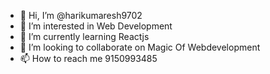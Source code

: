 - 👋 Hi, I’m @harikumaresh9702
- 👀 I’m interested in Web Development
- 🌱 I’m currently learning Reactjs
- 💞️ I’m looking to collaborate on Magic Of Webdevelopment
- 📫 How to reach me 9150993485

<!---
harikumaresh9702/harikumaresh9702 is a ✨ special ✨ repository because its `README.md` (this file) appears on your GitHub profile.
You can click the Preview link to take a look at your changes.
--->
